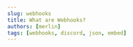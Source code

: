 ```yaml
---
slug: webhooks
title: What are Webhooks?
authors: [merlin]
tags: [webhooks, discord, json, embed]
---
```

